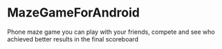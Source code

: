 # MazeGameForAndroid
Phone maze game you can play with your friends, compete and see who achieved better results in the final scoreboard
